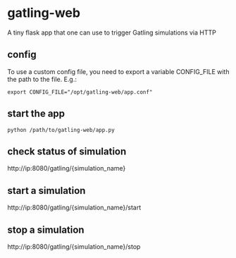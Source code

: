 gatling-web
===========

A tiny flask app that one can use to trigger Gatling simulations via HTTP

config
------
To use a custom config file, you need to export a variable CONFIG_FILE with the path to the file. E.g.:
```
export CONFIG_FILE="/opt/gatling-web/app.conf"
```

start the app
-------------
```
python /path/to/gatling-web/app.py
```

check status of simulation
--------------------------
http://ip:8080/gatling/{simulation_name}

start a simulation
------------------
http://ip:8080/gatling/{simulation_name}/start

stop a simulation
------------------
http://ip:8080/gatling/{simulation_name}/stop

